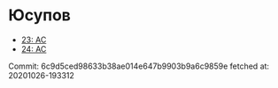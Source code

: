 # Юсупов
- [23: AC](23.md)
- [24: AC](24.md)

Commit: 6c9d5ced98633b38ae014e647b9903b9a6c9859e
 fetched at: 20201026-193312
